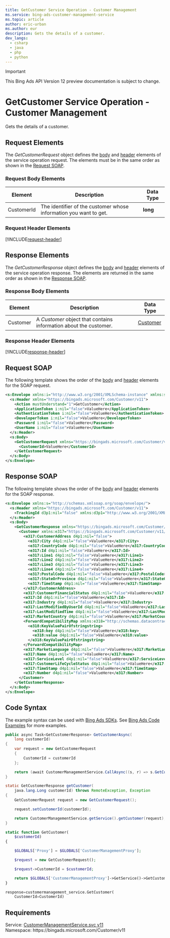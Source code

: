 ```yaml
---
title: GetCustomer Service Operation - Customer Management
ms.service: bing-ads-customer-management-service
ms.topic: article
author: eric-urban
ms.author: eur
description: Gets the details of a customer.
dev_langs: 
  - csharp
  - java
  - php
  - python
---
```

> [!IMPORTANT]
> This Bing Ads API Version 12 preview documentation is subject to change.

# GetCustomer Service Operation - Customer Management
Gets the details of a customer.

## <a name="request"></a>Request Elements
The *GetCustomerRequest* object defines the [body](#request-body) and [header](#request-header) elements of the service operation request. The elements must be in the same order as shown in the [Request SOAP](#request-soap). 

### <a name="request-body"></a>Request Body Elements

|Element|Description|Data Type|
|-----------|---------------|-------------|
|<a name="customerid"></a>CustomerId|The identifier of the customer whose information you want to get.|**long**|

### <a name="request-header"></a>Request Header Elements
[!INCLUDE[request-header](./includes/request-header.md)]

## <a name="response"></a>Response Elements
The *GetCustomerResponse* object defines the [body](#response-body) and [header](#response-header) elements of the service operation response. The elements are returned in the same order as shown in the [Response SOAP](#response-soap).

### <a name="response-body"></a>Response Body Elements

|Element|Description|Data Type|
|-----------|---------------|-------------|
|<a name="customer"></a>Customer|A *Customer* object that contains information about the customer.|[Customer](customer.md)|

### <a name="response-header"></a>Response Header Elements
[!INCLUDE[response-header](./includes/response-header.md)]

## <a name="request-soap"></a>Request SOAP
The following template shows the order of the [body](#request-body) and [header](#request-header) elements for the SOAP request.

```xml
<s:Envelope xmlns:i="http://www.w3.org/2001/XMLSchema-instance" xmlns:s="http://schemas.xmlsoap.org/soap/envelope/">
  <s:Header xmlns="https://bingads.microsoft.com/Customer/v11">
    <Action mustUnderstand="1">GetCustomer</Action>
    <ApplicationToken i:nil="false">ValueHere</ApplicationToken>
    <AuthenticationToken i:nil="false">ValueHere</AuthenticationToken>
    <DeveloperToken i:nil="false">ValueHere</DeveloperToken>
    <Password i:nil="false">ValueHere</Password>
    <UserName i:nil="false">ValueHere</UserName>
  </s:Header>
  <s:Body>
    <GetCustomerRequest xmlns="https://bingads.microsoft.com/Customer/v11">
      <CustomerId>ValueHere</CustomerId>
    </GetCustomerRequest>
  </s:Body>
</s:Envelope>
```

## <a name="response-soap"></a>Response SOAP
The following template shows the order of the [body](#response-body) and [header](#response-header) elements for the SOAP response.

```xml
<s:Envelope xmlns:s="http://schemas.xmlsoap.org/soap/envelope/">
  <s:Header xmlns="https://bingads.microsoft.com/Customer/v11">
    <TrackingId d3p1:nil="false" xmlns:d3p1="http://www.w3.org/2001/XMLSchema-instance">ValueHere</TrackingId>
  </s:Header>
  <s:Body>
    <GetCustomerResponse xmlns="https://bingads.microsoft.com/Customer/v11">
      <Customer xmlns:e317="https://bingads.microsoft.com/Customer/v11/Entities" d4p1:nil="false" xmlns:d4p1="http://www.w3.org/2001/XMLSchema-instance">
        <e317:CustomerAddress d4p1:nil="false">
          <e317:City d4p1:nil="false">ValueHere</e317:City>
          <e317:CountryCode d4p1:nil="false">ValueHere</e317:CountryCode>
          <e317:Id d4p1:nil="false">ValueHere</e317:Id>
          <e317:Line1 d4p1:nil="false">ValueHere</e317:Line1>
          <e317:Line2 d4p1:nil="false">ValueHere</e317:Line2>
          <e317:Line3 d4p1:nil="false">ValueHere</e317:Line3>
          <e317:Line4 d4p1:nil="false">ValueHere</e317:Line4>
          <e317:PostalCode d4p1:nil="false">ValueHere</e317:PostalCode>
          <e317:StateOrProvince d4p1:nil="false">ValueHere</e317:StateOrProvince>
          <e317:TimeStamp d4p1:nil="false">ValueHere</e317:TimeStamp>
        </e317:CustomerAddress>
        <e317:CustomerFinancialStatus d4p1:nil="false">ValueHere</e317:CustomerFinancialStatus>
        <e317:Id d4p1:nil="false">ValueHere</e317:Id>
        <e317:Industry d4p1:nil="false">ValueHere</e317:Industry>
        <e317:LastModifiedByUserId d4p1:nil="false">ValueHere</e317:LastModifiedByUserId>
        <e317:LastModifiedTime d4p1:nil="false">ValueHere</e317:LastModifiedTime>
        <e317:MarketCountry d4p1:nil="false">ValueHere</e317:MarketCountry>
        <ForwardCompatibilityMap xmlns:e318="http://schemas.datacontract.org/2004/07/System.Collections.Generic" d4p1:nil="false">
          <e318:KeyValuePairOfstringstring>
            <e318:key d4p1:nil="false">ValueHere</e318:key>
            <e318:value d4p1:nil="false">ValueHere</e318:value>
          </e318:KeyValuePairOfstringstring>
        </ForwardCompatibilityMap>
        <e317:MarketLanguage d4p1:nil="false">ValueHere</e317:MarketLanguage>
        <e317:Name d4p1:nil="false">ValueHere</e317:Name>
        <e317:ServiceLevel d4p1:nil="false">ValueHere</e317:ServiceLevel>
        <e317:CustomerLifeCycleStatus d4p1:nil="false">ValueHere</e317:CustomerLifeCycleStatus>
        <e317:TimeStamp d4p1:nil="false">ValueHere</e317:TimeStamp>
        <e317:Number d4p1:nil="false">ValueHere</e317:Number>
      </Customer>
    </GetCustomerResponse>
  </s:Body>
</s:Envelope>
```

## <a name="example"></a>Code Syntax
The example syntax can be used with [Bing Ads SDKs](../guides/client-libraries.md). See [Bing Ads Code Examples](../guides/code-examples.md) for more examples.
```csharp
public async Task<GetCustomerResponse> GetCustomerAsync(
	long customerId)
{
	var request = new GetCustomerRequest
	{
		CustomerId = customerId
	};

	return (await CustomerManagementService.CallAsync((s, r) => s.GetCustomerAsync(r), request));
}
```
```java
static GetCustomerResponse getCustomer(
	java.lang.Long customerId) throws RemoteException, Exception
{
	GetCustomerRequest request = new GetCustomerRequest();

	request.setCustomerId(customerId);

	return CustomerManagementService.getService().getCustomer(request);
}
```
```php
static function GetCustomer(
	$customerId)
{

	$GLOBALS['Proxy'] = $GLOBALS['CustomerManagementProxy'];

	$request = new GetCustomerRequest();

	$request->CustomerId = $customerId;

	return $GLOBALS['CustomerManagementProxy']->GetService()->GetCustomer($request);
}
```
```python
response=customermanagement_service.GetCustomer(
	CustomerId=CustomerId)
```

## Requirements
Service: [CustomerManagementService.svc v11](https://clientcenter.api.bingads.microsoft.com/Api/CustomerManagement/v11/CustomerManagementService.svc)  
Namespace: https\://bingads.microsoft.com/Customer/v11  

